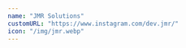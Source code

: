 ```yaml
---
name: "JMR Solutions"
customURL: "https://www.instagram.com/dev.jmr/"
icon: "/img/jmr.webp"
---
```

